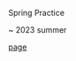 Spring Practice

~ 2023 summer

<a href="https://seungkyu-han.tistory.com/category/%EB%B0%B1%EC%97%94%EB%93%9C/%EC%8A%A4%ED%94%84%EB%A7%81">page</a>
